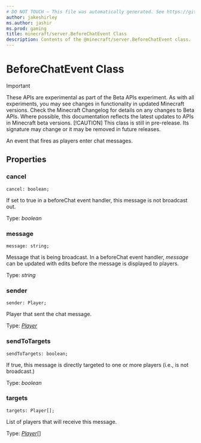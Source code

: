 ```yaml
---
# DO NOT TOUCH — This file was automatically generated. See https://github.com/mojang/minecraftapidocsgenerator to modify descriptions, examples, etc.
author: jakeshirley
ms.author: jashir
ms.prod: gaming
title: minecraft/server.BeforeChatEvent Class
description: Contents of the @minecraft/server.BeforeChatEvent class.
---
```

# BeforeChatEvent Class
>[!IMPORTANT]
>These APIs are experimental as part of the Beta APIs experiment. As with all experiments, you may see changes in functionality in updated Minecraft versions. Check the Minecraft Changelog for details on any changes to Beta APIs. Where possible, this documentation reflects the latest updates to APIs in Minecraft beta versions.
> [!CAUTION]
> This class is still in pre-release.  Its signature may change or it may be removed in future releases.

An event that fires as players enter chat messages.

## Properties

### **cancel**
`cancel: boolean;`

If set to true in a beforeChat event handler, this message is not broadcast out.

Type: *boolean*

### **message**
`message: string;`

Message that is being broadcast. In a beforeChat event handler, _message_ can be updated with edits before the message is displayed to players.

Type: *string*

### **sender**
`sender: Player;`

Player that sent the chat message.

Type: [*Player*](Player.md)

### **sendToTargets**
`sendToTargets: boolean;`

If true, this message is directly targeted to one or more players (i.e., is not broadcast.)

Type: *boolean*

### **targets**
`targets: Player[];`

List of players that will receive this message.

Type: [*Player*](Player.md)[]
